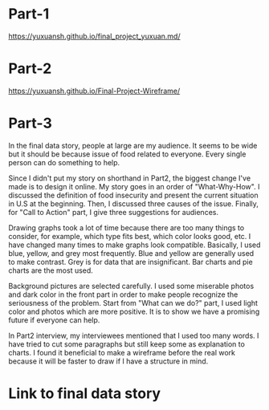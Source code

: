 # Part-1
https://yuxuansh.github.io/final_project_yuxuan.md/

# Part-2
https://yuxuansh.github.io/Final-Project-Wireframe/

# Part-3

In the final data story, people at large are my audience. It seems to be wide but it should be because issue of food related to everyone. Every single person can do something to help. 

Since I didn't put my story on shorthand in Part2, the biggest change I've made is to design it online. My story goes in an order of "What-Why-How". I discussed the definition of food insecurity and present the current situation in U.S at the beginning. Then, I discussed three causes of the issue. Finally, for "Call to Action" part, I give three suggestions for audiences. 

Drawing graphs took a lot of time because there are too many things to consider, for example, which type fits best, which color looks good, etc. I have changed many times to make graphs look compatible. Basically, I used blue, yellow, and grey most frequently. Blue and yellow are generally used to make contrast. Grey is for data that are insignificant. Bar charts and pie charts are the most used. 

Background pictures are selected carefully. I used some miserable photos and dark color in the front part in order to make people recognize the seriousness of the problem. Start from "What can we do?" part, I used light color and photos which are more positive. It is to show we have a promising future if everyone can help. 

In Part2 interview, my interviewees mentioned that I used too many words. I have tried to cut some paragraphs but still keep some as explanation to charts. I found it beneficial to make a wireframe before the real work because it will be faster to draw if I have a structure in mind. 

# Link to final data story
<script src="https://carnegiemellon.shorthandstories.com/food-insecurity-in-black-communities/embed.js"></script>
